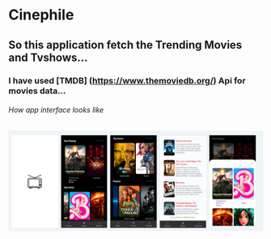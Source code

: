 # Cinephile

## So this application fetch the Trending Movies and Tvshows...

### I have used [TMDB] (https://www.themoviedb.org/) Api for movies data...

###### How app interface looks like  

![](https://github.com/Abhishek4uh/Cinephile/blob/master/cinephile.png)
